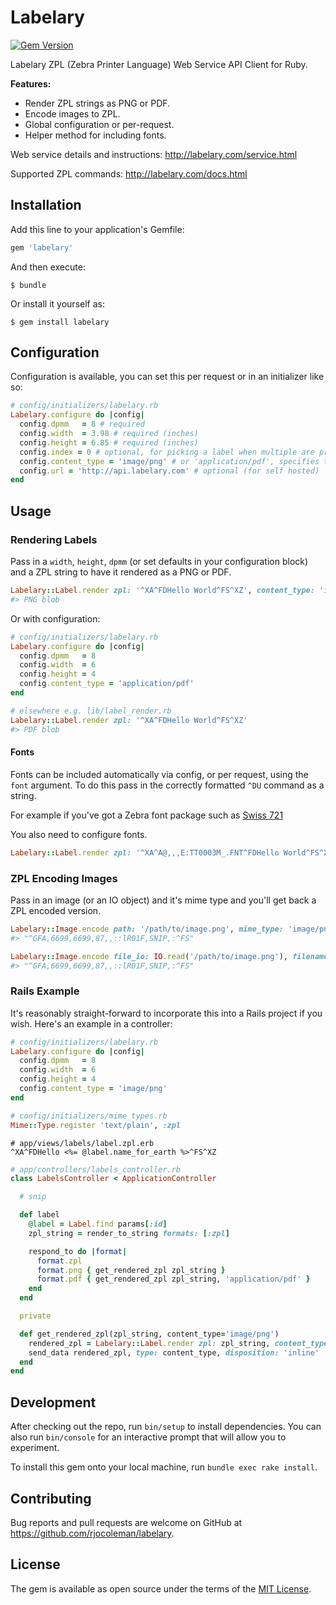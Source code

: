 # Labelary

[![Gem Version](https://badge.fury.io/rb/labelary.svg)](https://badge.fury.io/rb/labelary)

Labelary ZPL (Zebra Printer Language) Web Service API Client for Ruby.

**Features:**

* Render ZPL strings as PNG or PDF.
* Encode images to ZPL.
* Global configuration or per-request.
* Helper method for including fonts.

Web service details and instructions: http://labelary.com/service.html

Supported ZPL commands: http://labelary.com/docs.html


## Installation

Add this line to your application's Gemfile:

```ruby
gem 'labelary'
```

And then execute:

    $ bundle

Or install it yourself as:

    $ gem install labelary

## Configuration

Configuration is available, you can set this per request or in an initializer like so:

```ruby
# config/initializers/labelary.rb
Labelary.configure do |config|
  config.dpmm   = 8 # required
  config.width  = 3.98 # required (inches)
  config.height = 6.85 # required (inches)
  config.index = 0 # optional, for picking a label when multiple are present in the ZPL (usually 0)
  config.content_type = 'image/png' # or 'application/pdf', specifies the content type of the returned label
  config.url = 'http://api.labelary.com' # optional (for self hosted)
end
```

## Usage

### Rendering Labels

Pass in a `width`, `height`, `dpmm` (or set defaults in your configuration block) and a ZPL string to have it rendered as a PNG or PDF.

```ruby
Labelary::Label.render zpl: '^XA^FDHello World^FS^XZ', content_type: 'image/png', dpmm: 8, width: 6, height: 4
#> PNG blob
```

Or with configuration:

```ruby
# config/initializers/labelary.rb
Labelary.configure do |config|
  config.dpmm   = 8
  config.width  = 6
  config.height = 4
  config.content_type = 'application/pdf'
end

# elsewhere e.g. lib/label_render.rb
Labelary::Label.render zpl: '^XA^FDHello World^FS^XZ'
#> PDF blob
```

#### Fonts

Fonts can be included automatically via config, or per request, using the `font` argument. To do this pass in the correctly formatted `^DU` command as a string.

For example if you've got a Zebra font package such as [Swiss 721](https://support.zebra.com/cpws/docs/fonts/DownloadSwiss721.htm)

You also need to configure fonts.

```ruby
Labelary::Label.render zpl: '^XA^A@,,,E:TT0003M_.FNT^FDHello World^FS^XZ', font: File.read('./swiss-721-font/77849_002.ZSU')
```

### ZPL Encoding Images

Pass in an image (or an IO object) and it's mime type and you'll get back a ZPL encoded version.

```ruby
Labelary::Image.encode path: '/path/to/image.png', mime_type: 'image/png'
#> "^GFA,6699,6699,87,,::lR01F,SNIP,:^FS"

Labelary::Image.encode file_io: IO.read('/path/to/image.png'), filename: 'image.png', mime_type: 'image/png'
#> "^GFA,6699,6699,87,,::lR01F,SNIP,:^FS"
```

### Rails Example

It's reasonably straight-forward to incorporate this into a Rails project if you wish. Here's an example in a controller:

```ruby
# config/initializers/labelary.rb
Labelary.configure do |config|
  config.dpmm   = 8
  config.width  = 6
  config.height = 4
  config.content_type = 'image/png'
end

# config/initializers/mime_types.rb
Mime::Type.register 'text/plain', :zpl
```

```
# app/views/labels/label.zpl.erb
^XA^FDHello <%= @label.name_for_earth %>^FS^XZ
```

```ruby
# app/controllers/labels_controller.rb
class LabelsController < ApplicationController

  # snip

  def label
    @label = Label.find params[:id]
    zpl_string = render_to_string formats: [:zpl]

    respond_to do |format|
      format.zpl
      format.png { get_rendered_zpl zpl_string }
      format.pdf { get_rendered_zpl zpl_string, 'application/pdf' }
    end
  end

  private

  def get_rendered_zpl(zpl_string, content_type='image/png')
    rendered_zpl = Labelary::Label.render zpl: zpl_string, content_type: content_type
    send_data rendered_zpl, type: content_type, disposition: 'inline'
  end
end
```

## Development

After checking out the repo, run `bin/setup` to install dependencies. You can also run `bin/console` for an interactive prompt that will allow you to experiment.

To install this gem onto your local machine, run `bundle exec rake install`.

## Contributing

Bug reports and pull requests are welcome on GitHub at https://github.com/rjocoleman/labelary.


## License

The gem is available as open source under the terms of the [MIT License](http://opensource.org/licenses/MIT).
